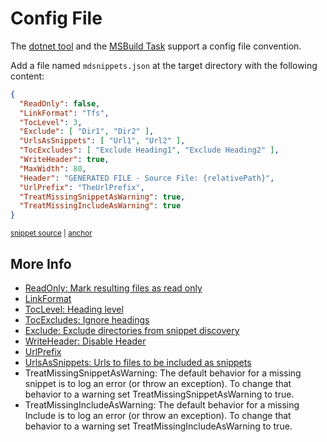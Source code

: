 <!--
GENERATED FILE - DO NOT EDIT
This file was generated by [MarkdownSnippets](https://github.com/SimonCropp/MarkdownSnippets).
Source File: /docs/mdsource/config-file.source.md
To change this file edit the source file and then run MarkdownSnippets.
-->

# Config File

The [dotnet tool](/MarkdownSnippets#installation) and the [MSBuild Task](msbuild.md) support a config file convention.

Add a file named `mdsnippets.json` at the target directory with the following content:

<!-- snippet: sampleConfig.json -->
<a id='snippet-sampleConfig.json'/></a>
```json
{
  "ReadOnly": false,
  "LinkFormat": "Tfs",
  "TocLevel": 3,
  "Exclude": [ "Dir1", "Dir2" ],
  "UrlsAsSnippets": [ "Url1", "Url2" ],
  "TocExcludes": [ "Exclude Heading1", "Exclude Heading2" ],
  "WriteHeader": true,
  "MaxWidth": 80,
  "Header": "GENERATED FILE - Source File: {relativePath}",
  "UrlPrefix": "TheUrlPrefix",
  "TreatMissingSnippetAsWarning": true,
  "TreatMissingIncludeAsWarning": true
}
```
<sup><a href='/src/ConfigReader.Tests/sampleConfig.json#L1-L14' title='File snippet `sampleConfig.json` was extracted from'>snippet source</a> | <a href='#snippet-sampleConfig.json' title='Navigate to start of snippet `sampleConfig.json`'>anchor</a></sup>
<!-- endsnippet -->


## More Info

 * [ReadOnly: Mark resulting files as read only](/#mark-resulting-files-as-read-only)
 * [LinkFormat](/#linkformat)
 * [TocLevel: Heading level](/#heading-level)
 * [TocExcludes: Ignore headings](/#ignore-headings)
 * [Exclude: Exclude directories from snippet discovery](/#exclude-directories-from-snippet-discovery)
 * [WriteHeader: Disable Header](/#disable-header)
 * [UrlPrefix](/#urlprefix)
 * [UrlsAsSnippets: Urls to files to be included as snippets](/#urlsassnippets)
 * TreatMissingSnippetAsWarning: The default behavior for a missing snippet is to log an error (or throw an exception). To change that behavior to a warning set TreatMissingSnippetAsWarning to true.
 * TreatMissingIncludeAsWarning: The default behavior for a missing Include is to log an error (or throw an exception). To change that behavior to a warning set TreatMissingIncludeAsWarning to true.
